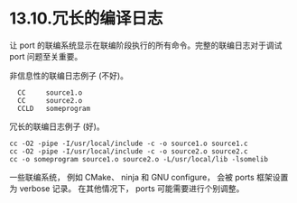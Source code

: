# 13.10.冗长的编译日志

让 port 的联编系统显示在联编阶段执行的所有命令。完整的联编日志对于调试 port 问题至关重要。

非信息性的联编日志例子 (不好)。

```
  CC     source1.o
  CC     source2.o
  CCLD   someprogram
```

冗长的联编日志例子 (好)。

```
cc -O2 -pipe -I/usr/local/include -c -o source1.o source1.c
cc -O2 -pipe -I/usr/local/include -c -o source2.o source2.c
cc -o someprogram source1.o source2.o -L/usr/local/lib -lsomelib
```

一些联编系统， 例如 CMake、 ninja 和 GNU configure， 会被 ports 框架设置为 verbose 记录。
在其他情况下， ports 可能需要进行个别调整。
